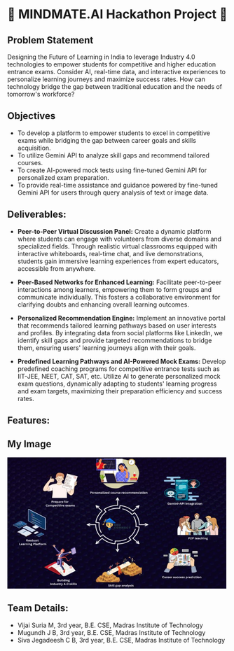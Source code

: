 
# 🧠 MINDMATE.AI Hackathon Project 🚀

## Problem Statement

Designing the Future of Learning in India to leverage Industry 4.0 technologies to empower students for competitive and higher education entrance exams. 
Consider AI, real-time data, and interactive experiences to personalize learning journeys and maximize success rates. 
How can technology bridge the gap between traditional education and the needs of tomorrow's workforce?

## Objectives

- To develop a platform to empower students to excel in competitive exams while bridging the gap between career goals and skills acquisition. 
- To utilize Gemini API to analyze skill gaps and recommend tailored courses.
- To create AI-powered mock tests using fine-tuned Gemini API for personalized exam preparation.
- To provide real-time assistance and guidance powered by fine-tuned Gemini API for users through query analysis of text or image data.




## Deliverables:

 - **Peer-to-Peer Virtual Discussion Panel:** Create a dynamic platform where students can engage with volunteers from diverse domains and specialized fields. Through realistic virtual classrooms equipped with interactive whiteboards, real-time chat, and live demonstrations, students gain immersive learning experiences from expert educators, accessible from anywhere.

 - **Peer-Based Networks for Enhanced Learning:** Facilitate peer-to-peer interactions among learners, empowering them to form groups and communicate individually. This fosters a collaborative environment for clarifying doubts and enhancing overall learning outcomes.

 - **Personalized Recommendation Engine:** Implement an innovative portal that recommends tailored learning pathways based on user interests and profiles. By integrating data from social platforms like LinkedIn, we identify skill gaps and provide targeted recommendations to bridge them, ensuring users' learning journeys align with their goals.

 - **Predefined Learning Pathways and AI-Powered Mock Exams:** Develop predefined coaching programs for competitive entrance tests such as IIT-JEE, NEET, CAT, SAT, etc. Utilize AI to generate personalized mock exam questions, dynamically adapting to students' learning progress and exam targets, maximizing their preparation efficiency and success rates.

## Features:
## My Image

<img src="architecture.JPG" alt="Image Description" width="500" height="300">

## Team Details:
- Vijai Suria M, 3rd year, B.E. CSE, Madras Institute of Technology
- Mugundh J B, 3rd year, B.E. CSE, Madras Institute of Technology
- Siva Jegadeesh C B, 3rd year, B.E. CSE, Madras Institute of Technology
